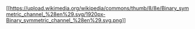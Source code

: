 [[https://upload.wikimedia.org/wikipedia/commons/thumb/8/8e/Binary_symmetric_channel_%28en%29.svg/1920px-Binary_symmetric_channel_%28en%29.svg.png]]